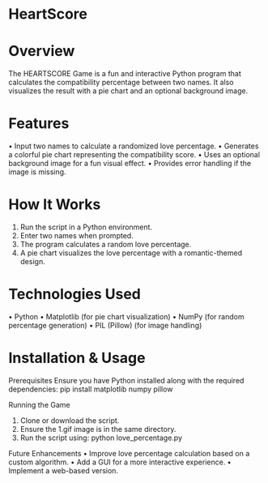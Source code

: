 # HeartScore

# Overview
The HEARTSCORE Game is a fun and interactive Python program that calculates the compatibility percentage between two names. It also visualizes the result with a pie chart and an optional background image.

# Features
•	Input two names to calculate a randomized love percentage.
•	Generates a colorful pie chart representing the compatibility score.
•	Uses an optional background image for a fun visual effect.
•	Provides error handling if the image is missing.

# How It Works
1.	Run the script in a Python environment.
2.	Enter two names when prompted.
3.	The program calculates a random love percentage.
4.	A pie chart visualizes the love percentage with a romantic-themed design.

# Technologies Used
•	Python
•	Matplotlib (for pie chart visualization)
•	NumPy (for random percentage generation)
•	PIL (Pillow) (for image handling)

# Installation & Usage

Prerequisites
Ensure you have Python installed along with the required dependencies:
pip install matplotlib numpy pillow

Running the Game
1.	Clone or download the script.
2.	Ensure the 1.gif image is in the same directory.
3.	Run the script using:
python love_percentage.py

Future Enhancements
•	Improve love percentage calculation based on a custom algorithm.
•	Add a GUI for a more interactive experience.
•	Implement a web-based version.


